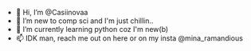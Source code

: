 - 👋 Hi, I’m @Casiinovaa
- 👀 I’m new to comp sci and I'm just chillin..
- 🌱 I’m currently learning python coz I'm new(b) 
- 📫 IDK man, reach me out on here or on my insta @mina_ramandious

<!---
Casiinovaa/Casiinovaa is a ✨ special ✨ repository because its `README.md` (this file) appears on your GitHub profile.
You can click the Preview link to take a look at your changes.
--->
